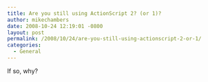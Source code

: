 ```yaml
---
title: Are you still using ActionScript 2? (or 1)?
author: mikechambers
date: 2008-10-24 12:19:01 -0800
layout: post
permalink: /2008/10/24/are-you-still-using-actionscript-2-or-1/
categories:
  - General
---
```



If so, why?